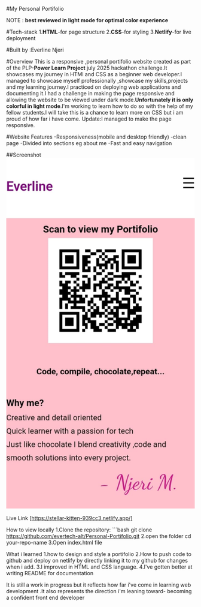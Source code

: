 #My Personal Portifolio

NOTE : **best reviewed in light mode for optimal color experience**
 
#Tech-stack
    1.**HTML**-for page structure
    2.**CSS**-for styling
    3.**Netlify**-for live deployment 

#Built by :Everline Njeri

#Overview
This is a responsive ,personal portifolio website created as part of the PLP-**Power Learn Project** july 2025 hackathon challenge.It showcases my journey in HTMl and CSS as a beginner web developer.I managed to showcase myself professionally ,showcase my skills,projects and my learning journey.I practiced on deploying web applications and documenting it.I had a challenge in making the page responsive and allowing the website to be viewed under dark mode.**Unfortunately it is only colorful in light mode**.I'm working to learn how to do so with the help of my fellow students.I will take this is a chance to learn more on CSS but i am proud of how far i have come.
Update:I managed to make the page responsive.

#Website Features
-Responsiveness(mobile and desktop friendly)
-clean page
-Divided into sections eg about me
-Fast and easy navigation

##Screenshot
![Portifolio Screenshot](./screenshot.jpg)

Live Link
[https://stellar-kitten-939cc3.netlify.app/]

How to view locally 
 1.Clone the repository:
    ```bash
    git clone
    https://github.com/evertech-alt/Personal-Portifolio.git
2.open the folder 
    cd your-repo-name
3.Open index.html file

What i learned
1.how to design and style a portifolio
2.How to push code to github and deploy on netlify by directly linking it to my github for changes when i add.
3.I improved in HTML and CSS language.
4.I've gotten better at writing README for documentation

It is still a work in progress but it reflects how far i've come in learning web development .It also represents the direction i'm leaning toward- becoming a confident front end developer 
